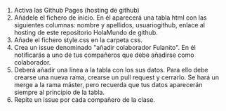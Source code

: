 1. Activa las Github Pages (hosting de github)
2. Añádele el fichero de inicio. En él aparecerá una tabla html con las siguientes columnas: nombre y apellidos, usuariogithub, enlace al hosting de este repositorio HolaMundo de  github.
3. Añade el fichero style.css en la carpeta css. 
4. Crea un issue denominado "añadir colaborador Fulanito". En él notificarás a uno de tus compañeros que debe añadirse como colaborador.
5. Deberá añadir una línea a la tabla con los sus datos. Para ello debe crearse una nueva rama, crearse un pull request y cerrarlo. Se hará un merge a la rama máster, pero recuerda que tus datos aparecerán  siempre al principio de la tabla.
6. Repite un issue por cada compañero de la clase.
